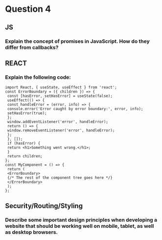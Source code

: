 # **Question 4**
## **JS**
### **Explain the concept of promises in JavaScript. How do they differ from callbacks?**

## **REACT**
### **Explain the following code:**
```
import React, { useState, useEffect } from 'react';
const ErrorBoundary = ({ children }) => {
 const [hasError, setHasError] = useState(false);
 useEffect(() => {
 const handleError = (error, info) => {
 console.error('Error caught by error boundary:', error, info);
 setHasError(true);
 };
 window.addEventListener('error', handleError);
 return () => {
 window.removeEventListener('error', handleError);
 };
 }, []);
 if (hasError) {
 return <h1>Something went wrong.</h1>;
 }
 return children;
};
const MyComponent = () => {
 return (
 <ErrorBoundary>
 {/* The rest of the component tree goes here */}
 </ErrorBoundary>
 );
};
```
## **Security/Routing/Styling**
### **Describe some important design principles when developing a website that should be working well on mobile, tablet, as well as desktop browsers.**
